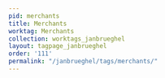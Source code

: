 ```yaml
---
pid: merchants
title: Merchants
worktag: Merchants
collection: worktags_janbrueghel
layout: tagpage_janbrueghel
order: '111'
permalink: "/janbrueghel/tags/merchants/"
---
```

